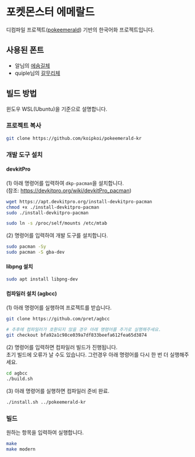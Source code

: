 # 포켓몬스터 에메랄드

디컴파일 프로젝트([pokeemerald](https://github.com/pret/pokeemerald)) 기반의 한국어화 프로젝트입니다.

## 사용된 폰트

- 알님의 [에슘길체](https://cafe.naver.com/hansicgu/1996)
- quiple님의 [갈무리체](https://github.com/quiple/galmuri)

## 빌드 방법

윈도우 WSL(Ubuntu)을 기준으로 설명합니다.

### 프로젝트 복사

```sh
git clone https://github.com/koipkoi/pokeemerald-kr
```

### 개발 도구 설치

#### devkitPro

(1) 아래 명령어를 입력하여 `dkp-pacman`을 설치합니다.  
(참조: https://devkitpro.org/wiki/devkitPro_pacman)

```sh
wget https://apt.devkitpro.org/install-devkitpro-pacman
chmod +x ./install-devkitpro-pacman
sudo ./install-devkitpro-pacman

sudo ln -s /proc/self/mounts /etc/mtab
```

(2) 명령어를 입력하여 개발 도구를 설치합니다.

```sh
sudo pacman -Sy
sudo pacman -S gba-dev
```

#### libpng 설치

```sh
sudo apt install libpng-dev
```

#### 컴파일러 설치 (agbcc)

(1) 아래 명령어를 실행하여 프로젝트를 받습니다.

```sh
git clone https://github.com/pret/agbcc

# 추후에 컴파일러가 호환되지 않을 경우 아래 명령어를 추가로 실행해주세요.
git checkout bfa92a1c98ce039a7df833beefa612fea65d3874
```

(2) 명령어를 입력하면 컴파일러 빌드가 진행됩니다.  
초기 빌드에 오류가 날 수도 있습니다. 그런경우 아래 명령어를 다시 한 번 더 실행해주세요.

```sh
cd agbcc
./build.sh
```

(3) 아래 명령어를 실행하면 컴파일러 준비 완료.

```sh
./install.sh ../pokeemerald-kr
```

### 빌드

원하는 항목을 입력하여 실행합니다.

```sh
make
make modern
```
